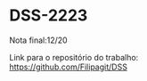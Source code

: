# DSS-2223
Nota final:12/20 <br>

Link para o repositório do trabalho: <br>
https://github.com/Filipagit/DSS
